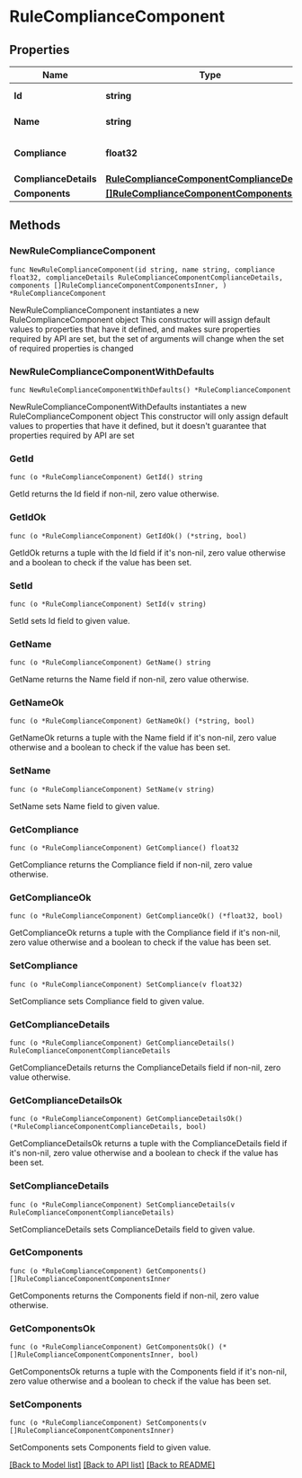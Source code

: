 # RuleComplianceComponent

## Properties

Name | Type | Description | Notes
------------ | ------------- | ------------- | -------------
**Id** | **string** | id of the rule | 
**Name** | **string** | Name of the rule | 
**Compliance** | **float32** | Rule compliance level | 
**ComplianceDetails** | [**RuleComplianceComponentComplianceDetails**](RuleComplianceComponentComplianceDetails.md) |  | 
**Components** | [**[]RuleComplianceComponentComponentsInner**](RuleComplianceComponentComponentsInner.md) |  | 

## Methods

### NewRuleComplianceComponent

`func NewRuleComplianceComponent(id string, name string, compliance float32, complianceDetails RuleComplianceComponentComplianceDetails, components []RuleComplianceComponentComponentsInner, ) *RuleComplianceComponent`

NewRuleComplianceComponent instantiates a new RuleComplianceComponent object
This constructor will assign default values to properties that have it defined,
and makes sure properties required by API are set, but the set of arguments
will change when the set of required properties is changed

### NewRuleComplianceComponentWithDefaults

`func NewRuleComplianceComponentWithDefaults() *RuleComplianceComponent`

NewRuleComplianceComponentWithDefaults instantiates a new RuleComplianceComponent object
This constructor will only assign default values to properties that have it defined,
but it doesn't guarantee that properties required by API are set

### GetId

`func (o *RuleComplianceComponent) GetId() string`

GetId returns the Id field if non-nil, zero value otherwise.

### GetIdOk

`func (o *RuleComplianceComponent) GetIdOk() (*string, bool)`

GetIdOk returns a tuple with the Id field if it's non-nil, zero value otherwise
and a boolean to check if the value has been set.

### SetId

`func (o *RuleComplianceComponent) SetId(v string)`

SetId sets Id field to given value.


### GetName

`func (o *RuleComplianceComponent) GetName() string`

GetName returns the Name field if non-nil, zero value otherwise.

### GetNameOk

`func (o *RuleComplianceComponent) GetNameOk() (*string, bool)`

GetNameOk returns a tuple with the Name field if it's non-nil, zero value otherwise
and a boolean to check if the value has been set.

### SetName

`func (o *RuleComplianceComponent) SetName(v string)`

SetName sets Name field to given value.


### GetCompliance

`func (o *RuleComplianceComponent) GetCompliance() float32`

GetCompliance returns the Compliance field if non-nil, zero value otherwise.

### GetComplianceOk

`func (o *RuleComplianceComponent) GetComplianceOk() (*float32, bool)`

GetComplianceOk returns a tuple with the Compliance field if it's non-nil, zero value otherwise
and a boolean to check if the value has been set.

### SetCompliance

`func (o *RuleComplianceComponent) SetCompliance(v float32)`

SetCompliance sets Compliance field to given value.


### GetComplianceDetails

`func (o *RuleComplianceComponent) GetComplianceDetails() RuleComplianceComponentComplianceDetails`

GetComplianceDetails returns the ComplianceDetails field if non-nil, zero value otherwise.

### GetComplianceDetailsOk

`func (o *RuleComplianceComponent) GetComplianceDetailsOk() (*RuleComplianceComponentComplianceDetails, bool)`

GetComplianceDetailsOk returns a tuple with the ComplianceDetails field if it's non-nil, zero value otherwise
and a boolean to check if the value has been set.

### SetComplianceDetails

`func (o *RuleComplianceComponent) SetComplianceDetails(v RuleComplianceComponentComplianceDetails)`

SetComplianceDetails sets ComplianceDetails field to given value.


### GetComponents

`func (o *RuleComplianceComponent) GetComponents() []RuleComplianceComponentComponentsInner`

GetComponents returns the Components field if non-nil, zero value otherwise.

### GetComponentsOk

`func (o *RuleComplianceComponent) GetComponentsOk() (*[]RuleComplianceComponentComponentsInner, bool)`

GetComponentsOk returns a tuple with the Components field if it's non-nil, zero value otherwise
and a boolean to check if the value has been set.

### SetComponents

`func (o *RuleComplianceComponent) SetComponents(v []RuleComplianceComponentComponentsInner)`

SetComponents sets Components field to given value.



[[Back to Model list]](../README.md#documentation-for-models) [[Back to API list]](../README.md#documentation-for-api-endpoints) [[Back to README]](../README.md)


